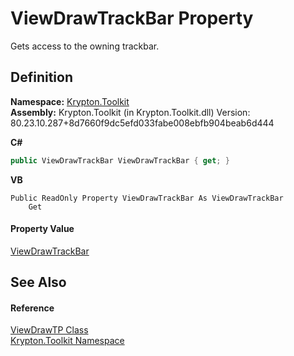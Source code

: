 # ViewDrawTrackBar Property


Gets access to the owning trackbar.



## Definition
**Namespace:** <a href="79d2eac2-21f4-54ff-7552-b20c33c30600.md">Krypton.Toolkit</a>  
**Assembly:** Krypton.Toolkit (in Krypton.Toolkit.dll) Version: 80.23.10.287+8d7660f9dc5efd033fabe008ebfb904beab6d444

**C#**
``` C#
public ViewDrawTrackBar ViewDrawTrackBar { get; }
```
**VB**
``` VB
Public ReadOnly Property ViewDrawTrackBar As ViewDrawTrackBar
	Get
```



#### Property Value
<a href="c4fe8079-0665-3daa-3153-8c8189a39b91.md">ViewDrawTrackBar</a>

## See Also


#### Reference
<a href="146c8587-cbed-e25c-74e9-3a2290ede099.md">ViewDrawTP Class</a>  
<a href="79d2eac2-21f4-54ff-7552-b20c33c30600.md">Krypton.Toolkit Namespace</a>  
